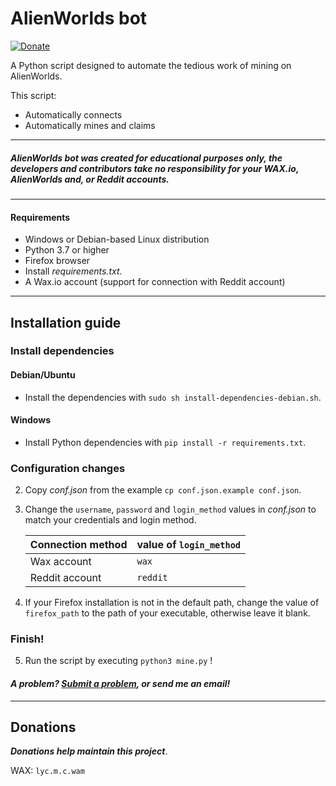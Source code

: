 # AlienWorlds bot 
[![Donate](https://img.shields.io/badge/Donate-PayPal-green.svg)](https://www.paypal.com/donate/?hosted_button_id=8UE2SJBWLM4AW)


A Python script designed to automate the tedious work of mining on AlienWorlds.

This script:
- Automatically connects
- Automatically mines and claims


---
##### ***AlienWorlds bot*** was created for educational purposes only, the developers and contributors take no responsibility for your WAX.io, AlienWorlds and, or Reddit accounts.
---

#### Requirements
- Windows or Debian-based Linux distribution
- Python 3.7 or higher
- Firefox browser
- Install _requirements.txt_.
- A Wax.io account (support for connection with Reddit account)

---

## Installation guide

### Install dependencies
#### Debian/Ubuntu
* Install the dependencies with `sudo sh install-dependencies-debian.sh`.

#### Windows
* Install Python dependencies with `pip install -r requirements.txt`.
   
### Configuration changes
2. Copy _conf.json_ from the example `cp conf.json.example conf.json`.
3. Change the `username`, `password` and `login_method` values in _conf.json_ to match your credentials and login method.

    | Connection method | value of `login_method` |
    | ----------------- | :---------------------- |
    | Wax account       | `wax`                   |
    | Reddit account    | `reddit`                |


4. If your Firefox installation is not in the default path, change the value of `firefox_path` to the path of your executable, otherwise leave it blank.

### Finish!
5. Run the script by executing `python3 mine.py` !


#### *A problem? [Submit a problem](https://github.com/ZertyCraft/alienworlds-bot/issues/new), or send me an email!*
---

## Donations
***Donations help maintain this project***.

WAX: `lyc.m.c.wam`